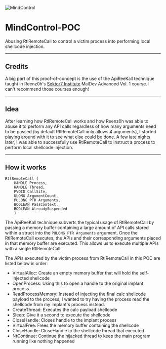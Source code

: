 ![MindControl](Screenshots/mindcontrol.png)

# MindControl-POC
Abusing RtlRemoteCall to control a victim process into performing local shellcode injection.

---

## Credits
A big part of this proof-of-concept is the use of the ApiReeKall technique taught in Reenz0h's [Sektor7 Institute](https://institute.sektor7.net/) MalDev Advanced Vol. 1 course. I can't recommend those courses enough!

---
## Idea
After learning how RtlRemoteCall works and how Reenz0h was able to abuse it to perform any API calls regardless of how many arguments need to be passed (by default RtlRemoteCall only allows 4 arguments), I started playing around with it to see what else could be done. A few late nights later, I was able to successfully use RtlRemoteCall to instruct a process to perform local shellcode injection.

---

## How it works

```
RtlRemoteCall (
    HANDLE Process,
    HANDLE Thread,
    PVOID CallSite,
    ULONG ArgumentCount,
    PULONG_PTR Arguments,
    BOOLEAN PassContext,
    BOOLEAN AlreadySuspended
    )
```

The ApiReeKall technique subverts the typical usage of RtlRemoteCall by passing a memory buffer containing a large amount of API calls stored within a struct into the `PULONG_PTR Arguments` argument. Once the RtlRemoteCall executes, the APIs and their corresponding arguments placed in that memory buffer are executed. This allows us to execute multiple APIs with a single RtlRemoteCall.

The APIs executed by the victim process from RtlRemoteCall in this POC are listed below in order:
 - VirtualAlloc: Create an empty memory buffer that will hold the self-injected shellcode
 - OpenProcess: Using this to open a handle to the original implant process
 - ReadProcessMemory: Instead of injecting the final calc shellcode payload to the process, I wanted to try having the process read the shellcode from my implant's process instead.
 - CreateThread: Executes the calc payload shellcode
 - Sleep: Give it a second to execute the shellcode
 - CloseHandle: Closes handle to the implant process
 - VirtualFree: Frees the memory buffer containing the shellcode
 - CloseHandle: CloseHandle to the shellcode thread that executed
 - NtContinue: Continue the hijacked thread to keep the main program running like nothing happened
